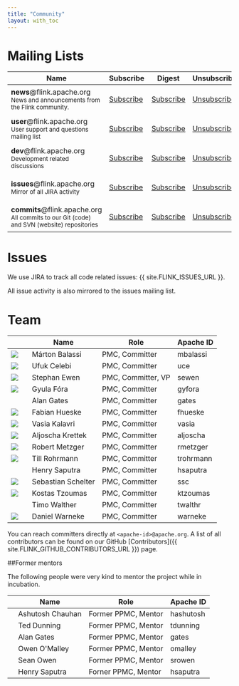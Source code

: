 ```yaml
---
title: "Community"
layout: with_toc
---
```


# Mailing Lists

<table class="table table-striped">
	<thead>
		<th class="text-center">Name</th>
		<th class="text-center">Subscribe</th>
		<th class="text-center">Digest</th>
		<th class="text-center">Unsubscribe</th>
		<th class="text-center">Post</th>
		<th class="text-center">Archive</th>
	</thead>
	<tr>
		<td>
			<strong>news</strong>@flink.apache.org<br>
			<small>News and announcements from the Flink community.</small>
		</td>
		<td class="text-center"><i class="fa fa-pencil-square-o"></i> <a href="mailto:news-subscribe@flink.apache.org">Subscribe</a></td>
		<td class="text-center"><i class="fa fa-pencil-square-o"></i> <a href="mailto:news-digest-subscribe@flink.apache.org">Subscribe</a></td>
		<td class="text-center"><i class="fa fa-pencil-square-o"></i> <a href="mailto:news-unsubscribe@flink.apache.org">Unsubscribe</a></td>
		<td class="text-center"><i class="fa fa-pencil-square-o"></i> <i>Read only list</i></td>
		<td class="text-center">
			<a href="http://mail-archives.apache.org/mod_mbox/flink-news/">Archives</a> <br>
		</td>
	</tr>
	<tr>
		<td>
			<strong>user</strong>@flink.apache.org<br>
			<small>User support and questions mailing list</small>
		</td>
		<td class="text-center"><i class="fa fa-pencil-square-o"></i> <a href="mailto:user-subscribe@flink.apache.org">Subscribe</a></td>
		<td class="text-center"><i class="fa fa-pencil-square-o"></i> <a href="mailto:user-digest-subscribe@flink.apache.org">Subscribe</a></td>
		<td class="text-center"><i class="fa fa-pencil-square-o"></i> <a href="mailto:user-unsubscribe@flink.apache.org">Unsubscribe</a></td>
		<td class="text-center"><i class="fa fa-pencil-square-o"></i> <a href="mailto:user@flink.apache.org">Post</a></td>
		<td class="text-center">
			<a href="http://mail-archives.apache.org/mod_mbox/flink-user/">Archives</a> <br>
			<a href="http://apache-flink-user-mailing-list-archive.2336050.n4.nabble.com/">Nabble Archive</a>
		</td>
	</tr>
	<tr>
		<td>
			<strong>dev</strong>@flink.apache.org<br>
			<small>Development related discussions</small>
		</td>
		<td class="text-center"><i class="fa fa-pencil-square-o"></i> <a href="mailto:dev-subscribe@flink.apache.org">Subscribe</a></td>
		<td class="text-center"><i class="fa fa-pencil-square-o"></i> <a href="mailto:dev-digest-subscribe@flink.apache.org">Subscribe</a></td>
		<td class="text-center"><i class="fa fa-pencil-square-o"></i> <a href="mailto:dev-unsubscribe@flink.apache.org">Unsubscribe</a></td>
		<td class="text-center"><i class="fa fa-pencil-square-o"></i> <a href="mailto:dev@flink.apache.org">Post</a></td>
		<td class="text-center">
			<a href="http://mail-archives.apache.org/mod_mbox/flink-dev/">Archives</a> <br>
			<a href="http://apache-flink-mailing-list-archive.1008284.n3.nabble.com/">Nabble Archive</a>
		</td>
	</tr>
	<tr>
		<td>
			<strong>issues</strong>@flink.apache.org
			<br>
			<small>Mirror of all JIRA activity</small>
		</td>
		<td class="text-center"><i class="fa fa-pencil-square-o"></i> <a href="mailto:issues-subscribe@flink.apache.org">Subscribe</a></td>
		<td class="text-center"><i class="fa fa-pencil-square-o"></i> <a href="mailto:issues-digest-subscribe@flink.apache.org">Subscribe</a></td>
		<td class="text-center"><i class="fa fa-pencil-square-o"></i> <a href="mailto:issues-unsubscribe@flink.apache.org">Unsubscribe</a></td>
		<td class="text-center"><i class="fa fa-pencil-square-o"></i><i>Read only list</i></td>
		<td class="text-center"><a href="http://mail-archives.apache.org/mod_mbox/flink-issues/">Archives</a></td>
	</tr>
	<tr>
		<td>
			<strong>commits</strong>@flink.apache.org
			<br>
			<small>All commits to our Git (code) and SVN (website) repositories</small>
		</td>
		<td class="text-center"><i class="fa fa-pencil-square-o"></i> <a href="mailto:commits-subscribe@flink.apache.org">Subscribe</a></td>
		<td class="text-center"><i class="fa fa-pencil-square-o"></i> <a href="mailto:commits-digest-subscribe@flink.apache.org">Subscribe</a></td>
		<td class="text-center"><i class="fa fa-pencil-square-o"></i> <a href="mailto:commits-unsubscribe@flink.apache.org">Unsubscribe</a></td>
		<td class="text-center"><i class="fa fa-pencil-square-o"></i> <i>Read only list</i></td>
		<td class="text-center"><a href="http://mail-archives.apache.org/mod_mbox/flink-commits/">Archives</a></td>
	</tr>
</table>

# Issues

We use JIRA to track all code related issues: {{ site.FLINK_ISSUES_URL }}.

All issue activity is also mirrored to the issues mailing list.

# Team

<table class="table table-striped">
	<thead>
		<th class="text-center"></th>
		<th class="text-center">Name</th>
		<th class="text-center">Role</th>
		<th class="text-center">Apache ID</th>
	</thead>
	<tr>
		<td class="text-center"><img src="https://avatars2.githubusercontent.com/u/5990983?s=50"></td>
		<td class="text-center">Márton Balassi</td>
		<td class="text-center">PMC, Committer</td>
		<td class="text-center">mbalassi</td>
	</tr>
	<tr>
		<td class="text-center" width="10%"><img src="https://avatars3.githubusercontent.com/u/1756620?s=50"></a></td>
		<td class="text-center">Ufuk Celebi</td>
		<td class="text-center">PMC, Committer</td>
		<td class="text-center">uce</td>
	</tr>
	<tr>
		<td class="text-center"><img src="https://avatars2.githubusercontent.com/u/1727146?s=50"></td>
		<td class="text-center">Stephan Ewen</td>
		<td class="text-center">PMC, Committer, VP</td>
		<td class="text-center">sewen</td>
	</tr>
	<tr>
		<td class="text-center"><img src="https://avatars1.githubusercontent.com/u/5880972?s=50"></td>
		<td class="text-center">Gyula Fóra</td>
		<td class="text-center">PMC, Committer</td>
		<td class="text-center">gyfora</td>
	</tr>
	<tr>
		<td class="text-center"></td>
		<td class="text-center">Alan Gates</td>
		<td class="text-center">PMC, Committer</td>
		<td class="text-center">gates</td>
	</tr>
	<tr>
		<td class="text-center"><img src="https://avatars0.githubusercontent.com/u/2388347?s=50"></td>
		<td class="text-center">Fabian Hueske</td>
		<td class="text-center">PMC, Committer</td>
		<td class="text-center">fhueske</td>
	</tr>
		<tr>
		<td class="text-center"><img src="https://avatars3.githubusercontent.com/u/498957?v=3&s=50"></td>
		<td class="text-center">Vasia Kalavri</td>
		<td class="text-center">PMC, Committer</td>
		<td class="text-center">vasia</td>
	</tr>
	</tr>
		<tr>
		<td class="text-center"><img src="https://avatars0.githubusercontent.com/u/68551?s=50"></td>
		<td class="text-center">Aljoscha Krettek</td>
		<td class="text-center">PMC, Committer</td>
		<td class="text-center">aljoscha</td>
	</tr>
	<tr>
		<td class="text-center"><img src="https://avatars0.githubusercontent.com/u/89049?s=50"></td>
		<td class="text-center">Robert Metzger</td>
		<td class="text-center">PMC, Committer</td>
		<td class="text-center">rmetzger</td>
	</tr>
	</tr>
	<tr>
		<td class="text-center"><img src="https://avatars1.githubusercontent.com/u/5756858?s=50"></td>
		<td class="text-center">Till Rohrmann</td>
		<td class="text-center">PMC, Committer</td>
		<td class="text-center">trohrmann</td>
	</tr>
	<tr>
		<td class="text-center"></td>
		<td class="text-center">Henry Saputra</td>
		<td class="text-center">PMC, Committer</td>
		<td class="text-center">hsaputra</td>
	</tr>
	<tr>
		<td class="text-center"><img src="https://avatars1.githubusercontent.com/u/409707?s=50"></td>
		<td class="text-center">Sebastian Schelter</td>
		<td class="text-center">PMC, Committer</td>
		<td class="text-center">ssc</td>
	</tr>
	<tr>
		<td class="text-center"><img src="https://avatars2.githubusercontent.com/u/1925554?s=50"></td>
		<td class="text-center">Kostas Tzoumas</td>
		<td class="text-center">PMC, Committer</td>
		<td class="text-center">ktzoumas</td>
	</tr>
	<tr>
		<td class="text-center"></td>
		<td class="text-center">Timo Walther</td>
		<td class="text-center">PMC, Committer</td>
		<td class="text-center">twalthr</td>
	</tr>	
	<tr>
		<td class="text-center"><img src="https://avatars1.githubusercontent.com/u/1826769?s=50"></td>
		<td class="text-center">Daniel Warneke</td>
		<td class="text-center">PMC, Committer</td>
		<td class="text-center">warneke</td>
	</tr>
</table>

You can reach committers directly at `<apache-id>@apache.org`. A list of all contributors can be found on our GitHub [Contributors]({{ site.FLINK_GITHUB_CONTRIBUTORS_URL }}) page.

##Former mentors

The following people were very kind to mentor the project while in incubation.

<table class="table table-striped">
	<thead>
		<th class="text-center"></th>
		<th class="text-center">Name</th>
		<th class="text-center">Role</th>
		<th class="text-center">Apache ID</th>
	</thead>
	<tr>
		<td class="text-center"></td>
		<td class="text-center">Ashutosh Chauhan</td>
		<td class="text-center">Former PPMC, Mentor</td>
		<td class="text-center">hashutosh</td>
	</tr>
	<tr>
		<td class="text-center"></td>
		<td class="text-center">Ted Dunning</td>
		<td class="text-center">Former PPMC, Mentor</td>
		<td class="text-center">tdunning</td>
	</tr>
	<tr>
		<td class="text-center"></td>
		<td class="text-center">Alan Gates</td>
		<td class="text-center">Former PPMC, Mentor</td>
		<td class="text-center">gates</td>
	</tr>
	</tr>
		<tr>
		<td class="text-center"></td>
		<td class="text-center">Owen O'Malley</td>
		<td class="text-center">Former PPMC, Mentor</td>
		<td class="text-center">omalley</td>
	</tr>
	<tr>
		<td class="text-center"></td>
		<td class="text-center">Sean Owen</td>
		<td class="text-center">Former PPMC, Mentor</td>
		<td class="text-center">srowen</td>
	</tr>
	<tr>
		<td class="text-center"></td>
		<td class="text-center">Henry Saputra</td>
		<td class="text-center">Forner PPMC, Mentor</td>
		<td class="text-center">hsaputra</td>
	</tr>
</table>

